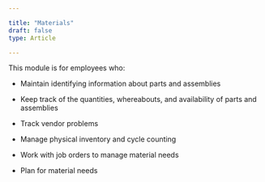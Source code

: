 ```yaml
---

title: "Materials"
draft: false
type: Article

---
```


This module is for employees who:

- Maintain identifying information about parts and assemblies

- Keep track of the quantities, whereabouts, and availability of parts and assemblies

- Track vendor problems

- Manage physical inventory and cycle counting

- Work with job orders to manage material needs

- Plan for material needs